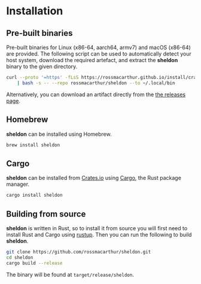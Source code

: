 # Installation

## Pre-built binaries

Pre-built binaries for Linux (x86-64, aarch64, armv7) and macOS (x86-64) are
provided. The following script can be used to automatically detect your host
system, download the required artefact, and extract the **sheldon** binary to
the given directory.

```sh
curl --proto '=https' -fLsS https://rossmacarthur.github.io/install/crate.sh \
    | bash -s -- --repo rossmacarthur/sheldon --to ~/.local/bin
```

Alternatively, you can download an artifact directly from the [the releases
page](https://github.com/rossmacarthur/sheldon/releases).

## Homebrew

**sheldon** can be installed using Homebrew.

```sh
brew install sheldon
```

## Cargo

**sheldon** can be installed from [Crates.io](https://crates.io/crates/sheldon)
using [Cargo](https://doc.rust-lang.org/cargo/), the Rust package manager.

```sh
cargo install sheldon
```

## Building from source

**sheldon** is written in Rust, so to install it from source you will first need
to install Rust and Cargo using [rustup](https://rustup.rs/). Then you can run
the following to build **sheldon**.

```sh
git clone https://github.com/rossmacarthur/sheldon.git
cd sheldon
cargo build --release
```

The binary will be found at `target/release/sheldon`.
